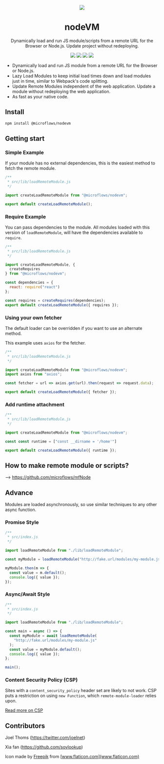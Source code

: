 
<div align="center">
<img src="https://raw.githubusercontent.com/Paciolan/remote-module-loader/master/media/logo-small.png"/>
<h1>nodeVM</h1>
<p>
Dynamically load and run JS module/scripts from a remote URL for the Browser or Node.js. Update project without redeploying.
</p>
<a href="https://img.shields.io/badge/coverage-100%25-brightgreen.svg"><img src="https://img.shields.io/badge/coverage-100%25-brightgreen.svg"/></a>
<a href="https://github.com/microflows/nodeVM/blob/master/LICENSE.txt"><img src="https://img.shields.io/github/license/microflows/nodeVM?color=379c9c&style=flat-square"/></a>
<a href="https://github.com/microflows/nodeVM/stargazers"><img src="https://img.shields.io/github/stars/microflows/nodeVM?color=379c9c&style=flat-square"/></a>
<a href="https://discord.com/invite/wGSABhbCzN"><img src="https://img.shields.io/discord/813599680713457665?label=chat&logo=discord&color=379c9c&style=flat-square"/></a>
 <br/>
</div>


 - Dynamically load and run JS module from a remote URL for the Browser or Node.js.
 - Lazy Load Modules to keep initial load times down and load modules just in time, similar to Webpack's code splitting.
 - Update Remote Modules independent of the web application. Update a module without redeploying the web application.
 - As fast as your native code.

## Install

```bash
npm install @microflows/nodevm
```

## Getting start

### Simple Example

If your module has no external dependencies, this is the easiest method to fetch the remote module.

```javascript
/**
 * src/lib/loadRemoteModule.js
 */

import createLoadRemoteModule from "@microflows/nodevm";

export default createLoadRemoteModule();
```

### Require Example

You can pass dependencies to the module. All modules loaded with this version of `loadRemoteModule`, will have the dependencies available to `require`.

```javascript
/**
 * src/lib/loadRemoteModule.js
 */

import createLoadRemoteModule, {
  createRequires
} from "@microflows/nodevm";

const dependencies = {
  react: require("react")
};

const requires = createRequires(dependencies);
export default createLoadRemoteModule({ requires });
```

### Using your own fetcher

The default loader can be overridden if you want to use an alternate method.

This example uses `axios` for the fetcher.

```javascript
/**
 * src/lib/loadRemoteModule.js
 */

import createLoadRemoteModule from "@microflows/nodevm";
import axios from "axios";

const fetcher = url => axios.get(url).then(request => request.data);

export default createLoadRemoteModule({ fetcher });
```

### Add runtime attachment

```javascript
/**
 * src/lib/loadRemoteModule.js
 */

import createLoadRemoteModule from "@microflows/nodevm";

const const runtime = ["const __dirname = '/home'"]

export default createLoadRemoteModule({ runtime });
```

## How to make remote module or scripts?

--> https://github.com/microflows/mfNode


## Advance

Modules are loaded asynchronously, so use similar techniques to any other async function.

### Promise Style

```javascript
/**
 * src/index.js
 */

import loadRemoteModule from "./lib/loadRemoteModule";

const myModule = loadRemoteModule("http://fake.url/modules/my-module.js");

myModule.then(m => {
  const value = m.default();
  console.log({ value });
});
```

### Async/Await Style

```javascript
/**
 * src/index.js
 */

import loadRemoteModule from "./lib/loadRemoteModule";

const main = async () => {
  const myModule = await loadRemoteModule(
    "http://fake.url/modules/my-module.js"
  );
  const value = myModule.default();
  console.log({ value });
};

main();
```


### Content Security Policy (CSP)

Sites with a `content_security_policy` header set are likely to not work. CSP puts a restriction on using `new Function`, which `remote-module-loader` relies upon.

[Read more on CSP](https://developer.chrome.com/extensions/contentSecurityPolicy)


## Contributors

Joel Thoms (https://twitter.com/joelnet)

Xia fan (https://github.com/sovlookup)

Icon made by [Freepik](https://www.flaticon.com/authors/freepik) from [www.flaticon.com](www.flaticon.com)
